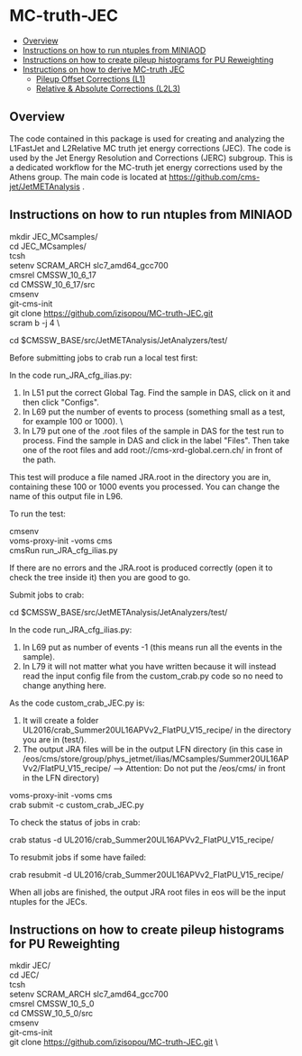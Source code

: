 # MC-truth-JEC

<!-- MarkdownTOC depth=0 -->

- [Overview](#overview)
- [Instructions on how to run ntuples from MINIAOD](#ntuples-miniaod)
- [Instructions on how to create pileup histograms for PU Reweighting](#PU-reweight)
- [Instructions on how to derive MC-truth JEC](#JEC)
	- [Pileup Offset Corrections (L1)](#L1)
	- [Relative & Absolute Corrections (L2L3)](#L2L3)

<!-- /MarkdownTOC -->

<a name="overview"></a>
## Overview

The code contained in this package is used for creating and analyzing the L1FastJet and L2Relative MC truth jet energy corrections (JEC). The code is used by the Jet Energy Resolution and Corrections (JERC) subgroup. This is a dedicated workflow for the MC-truth jet energy corrections used by the Athens group. The main code is located at https://github.com/cms-jet/JetMETAnalysis .

<a name="ntuples-miniaod"></a>
## Instructions on how to run ntuples from MINIAOD

mkdir JEC_MCsamples/ \
cd JEC_MCsamples/ \
tcsh \
setenv SCRAM_ARCH slc7_amd64_gcc700 \
cmsrel CMSSW_10_6_17 \
cd CMSSW_10_6_17/src \
cmsenv \
git-cms-init \
git clone https://github.com/izisopou/MC-truth-JEC.git \
scram b -j 4 \

cd $CMSSW_BASE/src/JetMETAnalysis/JetAnalyzers/test/

Before submitting jobs to crab run a local test first:

In the code run_JRA_cfg_ilias.py:

1)  In L51 put the correct Global Tag. Find the sample in DAS, click on it and then click "Configs".
2)	In L69 put the number of events to process (something small as a test, for example 100 or 1000). \
3)	In L79 put one of the .root files of the sample in DAS for the test run to process. Find the sample in DAS and click in the label "Files". Then take one of the root files and add root://cms-xrd-global.cern.ch/ in front of the path.

This test will produce a file named JRA.root in the directory you are in, containing these 100 or 1000 events you processed. You can change the name of this output file in L96.

To run the test:

cmsenv \
voms-proxy-init -voms cms \
cmsRun run_JRA_cfg_ilias.py

If there are no errors and the JRA.root is produced correctly (open it to check the tree inside it) then you are good to go.

Submit jobs to crab:

cd $CMSSW_BASE/src/JetMETAnalysis/JetAnalyzers/test/

In the code run_JRA_cfg_ilias.py:

1)	In L69 put as number of events -1 (this means run all the events in the sample).
2)	In L79 it will not matter what you have written because it will instead read the input config file from the custom_crab.py code so no need to change anything here.

As the code custom_crab_JEC.py is:

1)	It will create a folder UL2016/crab_Summer20UL16APVv2_FlatPU_V15_recipe/ in the directory you are in (test/).
2)	The output JRA files will be in the output LFN directory (in this case in /eos/cms/store/group/phys_jetmet/ilias/MCsamples/Summer20UL16APVv2/FlatPU_V15_recipe/ --> Attention: Do not put the /eos/cms/ in front in the LFN directory)

voms-proxy-init -voms cms \
crab submit -c custom_crab_JEC.py

To check the status of jobs in crab:

crab status -d UL2016/crab_Summer20UL16APVv2_FlatPU_V15_recipe/

To resubmit jobs if some have failed:

crab resubmit -d UL2016/crab_Summer20UL16APVv2_FlatPU_V15_recipe/

When all jobs are finished, the output JRA root files in eos will be the input ntuples for the JECs.


<a name="PU-reweight"></a>
## Instructions on how to create pileup histograms for PU Reweighting

mkdir JEC/ \
cd JEC/ \
tcsh \
setenv SCRAM_ARCH slc7_amd64_gcc700 \
cmsrel CMSSW_10_5_0 \
cd CMSSW_10_5_0/src \
cmsenv \
git-cms-init \
git clone https://github.com/izisopou/MC-truth-JEC.git \





















